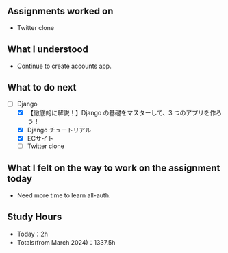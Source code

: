 ## Assignments worked on

- Twitter clone

## What I understood

- Continue to create accounts app.

## What to do next

- [ ]  Django
    - [x]  【徹底的に解説！】Django の基礎をマスターして、3 つのアプリを作ろう！
    - [x]  Django チュートリアル
    - [x]  ECサイト
    - [ ]  Twitter clone

## What I felt on the way to work on the assignment today

- Need more time to learn all-auth.

## Study Hours

- Today：2h
- Totals(from March 2024)：1337.5h